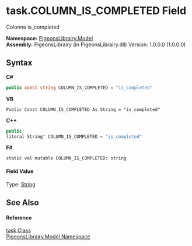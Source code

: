 # task.COLUMN_IS_COMPLETED Field
 

Colonne is_completed

**Namespace:**&nbsp;<a href="740f9e4a-e251-715e-60bf-e906871d97b4">PigeonsLibrairy.Model</a><br />**Assembly:**&nbsp;PigeonsLibrairy (in PigeonsLibrairy.dll) Version: 1.0.0.0 (1.0.0.0)

## Syntax

**C#**<br />
``` C#
public const string COLUMN_IS_COMPLETED = "is_completed"
```

**VB**<br />
``` VB
Public Const COLUMN_IS_COMPLETED As String = "is_completed"
```

**C++**<br />
``` C++
public:
literal String^ COLUMN_IS_COMPLETED = "is_completed"
```

**F#**<br />
``` F#
static val mutable COLUMN_IS_COMPLETED: string
```


#### Field Value
Type: <a href="http://msdn2.microsoft.com/en-us/library/s1wwdcbf" target="_blank">String</a>

## See Also


#### Reference
<a href="ed7fd571-3ebd-bb10-4923-b1c31d5523f3">task Class</a><br /><a href="740f9e4a-e251-715e-60bf-e906871d97b4">PigeonsLibrairy.Model Namespace</a><br />